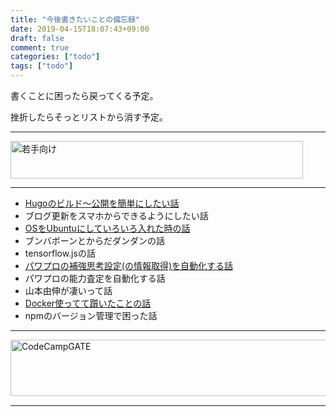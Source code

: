```yaml
---
title: "今後書きたいことの備忘録"
date: 2019-04-15T18:07:43+09:00
draft: false
comment: true
categories: ["todo"]
tags: ["todo"]
---
```


書くことに困ったら戻ってくる予定。

挫折したらそっとリストから消す予定。

 <!--more-->

 ---

 <a href="https://t.afi-b.com/visit.php?guid=ON&a=z10341W-l353325a&p=J690746r" target="_blank" rel="nofollow"><img src="https://www.afi-b.com/upload_image/10341-1547340072-3.jpg" width="468" height="60" style="border:none;" alt="若手向け" /></a><img src="https://t.afi-b.com/lead/z10341W/J690746r/l353325a" width="1" height="1" style="border:none;" />

---

- [Hugoのビルド〜公開を簡単にしたい話](https://www.ted027.com/post/circleci)
- ブログ更新をスマホからできるようにしたい話
- [OSをUbuntuにしていろいろ入れた時の話](https://www.ted027.com/post/ubuntu)
- ブンバボーンとからだダンダンの話
- tensorflow.jsの話
- [パワプロの補強思考設定(の情報取得)を自動化する話](https://www.ted027.com/post/penant-add)
- パワプロの能力査定を自動化する話
- 山本由伸が凄いって話
- [Docker使ってて躓いたことの話](https://www.ted027.com/post/docker-var)
- npmのバージョン管理で困った話

---

<a href="https://t.afi-b.com/visit.php?guid=ON&a=99886h-W336947J&p=J690746r" target="_blank" rel="nofollow"><img src="https://www.afi-b.com/upload_image/9886-1534983315-3.jpg" width="728" height="90" style="border:none;" alt="CodeCampGATE" /></a><img src="https://t.afi-b.com/lead/99886h/J690746r/W336947J" width="1" height="1" style="border:none;" />

---
